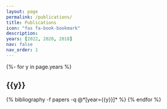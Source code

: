 ```yaml
---
layout: page
permalink: /publications/
title: Publications
icon: "fas fa-book-bookmark"
description: 
years: [2022, 2020, 2018]
nav: false
nav_order: 1
---
```

<!-- _pages/publications.md -->
<div class="publications">

{%- for y in page.years %}
  <h2 class="year">{{y}}</h2>
  {% bibliography -f papers -q @*[year={{y}}]* %}
{% endfor %}

</div>
